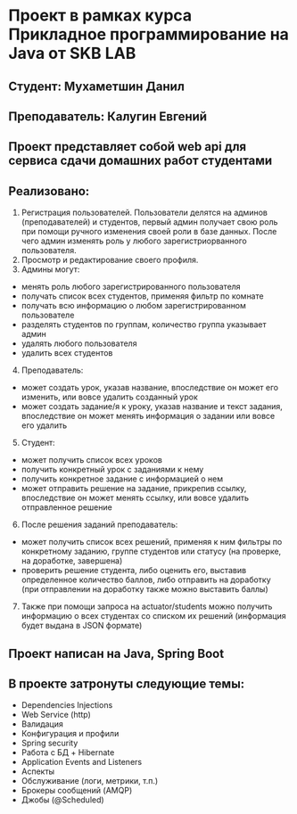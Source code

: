 Проект в рамках курса Прикладное программирование на Java от SKB LAB
=====================================================================
Студент: Мухаметшин Данил
-------
Преподаватель: Калугин Евгений
--------------

Проект представляет собой web api для сервиса сдачи домашних работ студентами 
-----------------------------------------------------------------------------
Реализовано:
------------
1. Регистрация пользователей. Пользователи делятся на админов (преподавателей) и студентов, первый админ получает свою роль при помощи ручного изменения своей роли в базе данных. После чего админ изменять роль у любого зарегистриорванного пользователя.
2. Просмотр и редактирование своего профиля.
3. Админы могут: 
  - менять роль любого зарегистрированного пользователя
  - получать список всех студентов, применяя фильтр по комнате
  - получать всю информацию о любом зарегистрированном пользователе
  - разделять студентов по группам, количество группа указывает админ
  - удалять любого пользователя
  - удалить всех студентов
4. Преподаватель:
  - может создать урок, указав название, впоследствие он может его изменить, или вовсе удалить созданный урок
  - может создать задание/я к уроку, указав название и текст задания, впоследствие он может менять информация о задании или вовсе его удалить
5. Студент:
  - может получить список всех уроков
  - получить конкретный урок с заданиями к нему
  - получить конкретное задание с информацией о нем
  - может отправить решение на задание, прикрепив ссылку, впоследствие он может менять ссылку, или вовсе удалить отправленное решение
6. После решения заданий преподаватель:
  - может получить список всех решений, применяя к ним фильтры по конкретному заданию, группе студентов или статусу (на проверке, на доработке, завершена)
  - проверить решение студента, либо оценить его, выставив определенное количество баллов, либо отправить на доработку (при отправлении на доработку также можно выставить баллы)
7. Также при помощи запроса на actuator/students можно получить информацию о всех студентах со списком их решений (информация будет выдана в JSON формате)
  
  
Проект написан на Java, Spring Boot
-----------------------------------
В проекте затронуты следующие темы:
-----------------------------------
- Dependencies Injections
- Web Service (http)
- Валидация
- Конфигурация и профили
- Spring security
- Работа с БД + Hibernate
- Application Events and Listeners
- Аспекты
- Обслуживание (логи, метрики, т.п.)
- Брокеры сообщений (AMQP)
- Джобы (@Scheduled)

